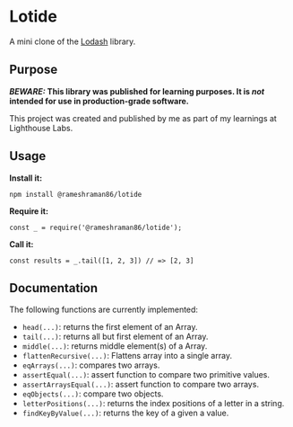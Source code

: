 # Lotide

A mini clone of the [Lodash](https://lodash.com) library.

## Purpose

**_BEWARE:_ This library was published for learning purposes. It is _not_ intended for use in production-grade software.**

This project was created and published by me as part of my learnings at Lighthouse Labs. 

## Usage

**Install it:**

`npm install @rameshraman86/lotide`

**Require it:**

`const _ = require('@rameshraman86/lotide');`

**Call it:**

`const results = _.tail([1, 2, 3]) // => [2, 3]`

## Documentation

The following functions are currently implemented:

* `head(...)`: returns the first element of an Array.
* `tail(...)`: returns all but first element of an Array.
* `middle(...)`: returns middle element(s) of a Array. 
* `flattenRecursive(...)`: Flattens array into a single array.
* `eqArrays(...)`: compares two arrays.
* `assertEqual(...)`: assert function to compare two primitive values.
* `assertArraysEqual(...)`: assert function to compare two arrays.
* `eqObjects(...)`: compare two objects.
* `letterPositions(...)`: returns the index positions of a letter in a string.
* `findKeyByValue(...)`: returns the key of a given a value.